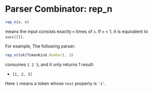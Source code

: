 # Parser Combinator: rep_n

```typescript
rep_n(x, n)
```

means the input consists exactly `n` times of `x`. If `n` < 1, it is equivalent to `succ([])`.

For example, The following parser:

```typescript
rep_n(tok(TokenKind.Number), 3)
```

consumes `1 2 3`, and it only returns 1 result:

- `[1, 2, 3]`

Here `1` means a token whose `text` property is `'1'`.
